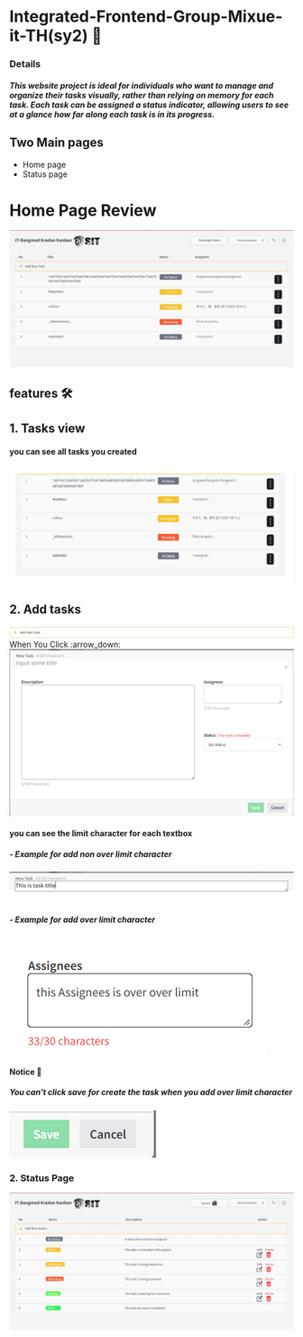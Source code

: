 # Integrated-Frontend-Group-Mixue-it-TH(sy2) :icecream:
### Details 
##### This website project is ideal for individuals who want to manage and organize their tasks visually, rather than relying on memory for each task. Each task can be assigned a status indicator, allowing users to see at a glance how far along each task is in its progress.
## Two Main pages
* Home page
* Status page
# Home Page Review
<img src="https://github.com/Mixue-it-TH/Front-End/blob/dev/public/image/realhomeview.jpg" alt="">

## features :hammer_and_wrench:
## 1. Tasks view </br>
#### you can see all tasks you created
<img src="https://github.com/Mixue-it-TH/Front-End/blob/dev/public/image/alltask.png" alt="">


## 2. Add tasks
<img src="https://github.com/Mixue-it-TH/Front-End/blob/dev/public/image/addtask.png" alt="">
                                        When You Click :arrow_down:
                                        </br>
                                          
<img src="https://github.com/Mixue-it-TH/Front-End/blob/dev/public/image/addtaskmodal.png" alt="">

#### you can see the limit character for each textbox

##### - Example for add non over limit character 
<img src=https://github.com/Mixue-it-TH/Front-End/blob/dev/public/image/extasktitle.png alt="">

##### - Example for add over limit character
<img src=https://github.com/Mixue-it-TH/Front-End/blob/dev/public/image/extasktitleforoverlimit.png alt="">

#### Notice :pushpin:
##### You can't click save for create the task when you add over limit character
<img src=https://github.com/Mixue-it-TH/Front-End/blob/dev/public/image/cannotsave.png alt="">

### 2. Status Page
<img src="https://github.com/Mixue-it-TH/Front-End/blob/dev/public/image/homeview.jpg" alt="">


